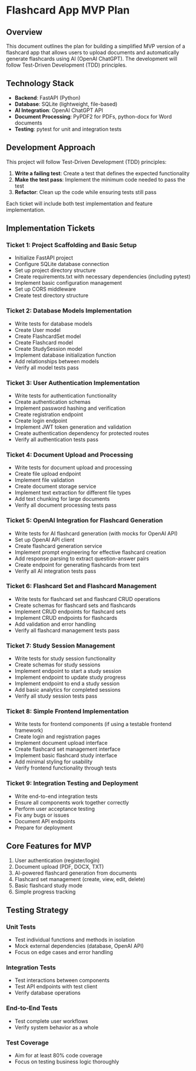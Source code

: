 # Flashcard App MVP Plan

## Overview

This document outlines the plan for building a simplified MVP version of a flashcard app that allows users to upload documents and automatically generate flashcards using AI (OpenAI ChatGPT). The development will follow Test-Driven Development (TDD) principles.

## Technology Stack

- **Backend**: FastAPI (Python)
- **Database**: SQLite (lightweight, file-based)
- **AI Integration**: OpenAI ChatGPT API
- **Document Processing**: PyPDF2 for PDFs, python-docx for Word documents
- **Testing**: pytest for unit and integration tests

## Development Approach

This project will follow Test-Driven Development (TDD) principles:

1. **Write a failing test**: Create a test that defines the expected functionality
2. **Make the test pass**: Implement the minimum code needed to pass the test
3. **Refactor**: Clean up the code while ensuring tests still pass

Each ticket will include both test implementation and feature implementation.

## Implementation Tickets

### Ticket 1: Project Scaffolding and Basic Setup

- Initialize FastAPI project
- Configure SQLite database connection
- Set up project directory structure
- Create requirements.txt with necessary dependencies (including pytest)
- Implement basic configuration management
- Set up CORS middleware
- Create test directory structure

### Ticket 2: Database Models Implementation

- Write tests for database models
- Create User model
- Create FlashcardSet model
- Create Flashcard model
- Create StudySession model
- Implement database initialization function
- Add relationships between models
- Verify all model tests pass

### Ticket 3: User Authentication Implementation

- Write tests for authentication functionality
- Create authentication schemas
- Implement password hashing and verification
- Create registration endpoint
- Create login endpoint
- Implement JWT token generation and validation
- Create authentication dependency for protected routes
- Verify all authentication tests pass

### Ticket 4: Document Upload and Processing

- Write tests for document upload and processing
- Create file upload endpoint
- Implement file validation
- Create document storage service
- Implement text extraction for different file types
- Add text chunking for large documents
- Verify all document processing tests pass

### Ticket 5: OpenAI Integration for Flashcard Generation

- Write tests for AI flashcard generation (with mocks for OpenAI API)
- Set up OpenAI API client
- Create flashcard generation service
- Implement prompt engineering for effective flashcard creation
- Add response parsing to extract question-answer pairs
- Create endpoint for generating flashcards from text
- Verify all AI integration tests pass

### Ticket 6: Flashcard Set and Flashcard Management

- Write tests for flashcard set and flashcard CRUD operations
- Create schemas for flashcard sets and flashcards
- Implement CRUD endpoints for flashcard sets
- Implement CRUD endpoints for flashcards
- Add validation and error handling
- Verify all flashcard management tests pass

### Ticket 7: Study Session Management

- Write tests for study session functionality
- Create schemas for study sessions
- Implement endpoint to start a study session
- Implement endpoint to update study progress
- Implement endpoint to end a study session
- Add basic analytics for completed sessions
- Verify all study session tests pass

### Ticket 8: Simple Frontend Implementation

- Write tests for frontend components (if using a testable frontend framework)
- Create login and registration pages
- Implement document upload interface
- Create flashcard set management interface
- Implement basic flashcard study interface
- Add minimal styling for usability
- Verify frontend functionality through tests

### Ticket 9: Integration Testing and Deployment

- Write end-to-end integration tests
- Ensure all components work together correctly
- Perform user acceptance testing
- Fix any bugs or issues
- Document API endpoints
- Prepare for deployment

## Core Features for MVP

1. User authentication (register/login)
2. Document upload (PDF, DOCX, TXT)
3. AI-powered flashcard generation from documents
4. Flashcard set management (create, view, edit, delete)
5. Basic flashcard study mode
6. Simple progress tracking

## Testing Strategy

### Unit Tests

- Test individual functions and methods in isolation
- Mock external dependencies (database, OpenAI API)
- Focus on edge cases and error handling

### Integration Tests

- Test interactions between components
- Test API endpoints with test client
- Verify database operations

### End-to-End Tests

- Test complete user workflows
- Verify system behavior as a whole

### Test Coverage

- Aim for at least 80% code coverage
- Focus on testing business logic thoroughly
